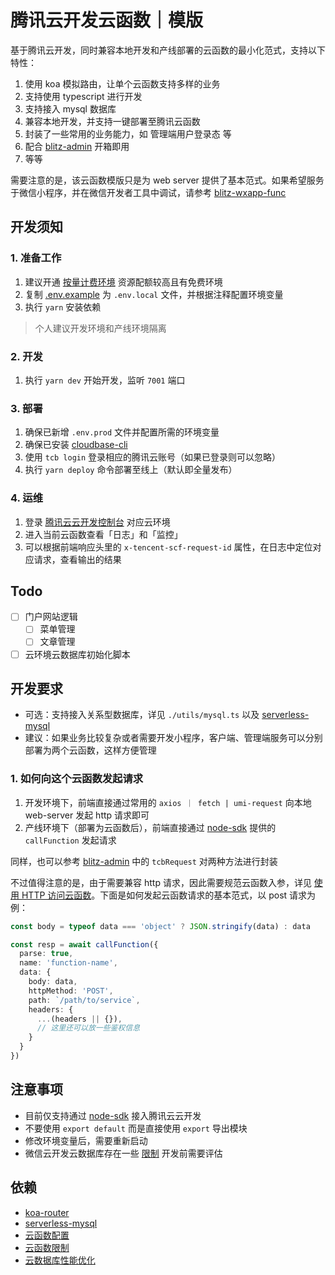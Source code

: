 # 腾讯云开发云函数｜模版

基于腾讯云开发，同时兼容本地开发和产线部署的云函数的最小化范式，支持以下特性：

1. 使用 koa 模拟路由，让单个云函数支持多样的业务
2. 支持使用 typescript 进行开发
3. 支持接入 mysql 数据库
4. 兼容本地开发，并支持一键部署至腾讯云函数
5. 封装了一些常用的业务能力，如 管理端用户登录态 等
6. 配合 [blitz-admin](https://github.com/jay4q/blitz-admin) 开箱即用
7. 等等

需要注意的是，该云函数模版只是为 web server 提供了基本范式。如果希望服务于微信小程序，并在微信开发者工具中调试，请参考 [blitz-wxapp-func](https://github.com/jay4q/blitz-wxapp-func)

## 开发须知

### 1. 准备工作

1. 建议开通 [按量计费环境](https://cloud.tencent.com/document/product/876/39095) 资源配额较高且有免费环境
2. 复制 [.env.example](./.env.example) 为 `.env.local` 文件，并根据注释配置环境变量
3. 执行 `yarn` 安装依赖

> 个人建议开发环境和产线环境隔离

### 2. 开发

1. 执行 `yarn dev` 开始开发，监听 `7001` 端口

### 3. 部署

1. 确保已新增 `.env.prod` 文件并配置所需的环境变量
2. 确保已安装 [cloudbase-cli](https://docs.cloudbase.net/cli-v1/install.html)
3. 使用 `tcb login` 登录相应的腾讯云账号（如果已登录则可以忽略）
4. 执行 `yarn deploy` 命令部署至线上（默认即全量发布）

### 4. 运维

1. 登录 [腾讯云云开发控制台](https://console.cloud.tencent.com/) 对应云环境
2. 进入当前云函数查看「日志」和「监控」
3. 可以根据前端响应头里的 `x-tencent-scf-request-id` 属性，在日志中定位对应请求，查看输出的结果

## Todo

+ [ ] 门户网站逻辑
  + [ ] 菜单管理
  + [ ] 文章管理
+ [ ] 云环境云数据库初始化脚本

## 开发要求

+ 可选：支持接入关系型数据库，详见 `./utils/mysql.ts` 以及 [serverless-mysql](https://github.com/jeremydaly/serverless-mysql)
+ 建议：如果业务比较复杂或者需要开发小程序，客户端、管理端服务可以分别部署为两个云函数，这样方便管理

### 1. 如何向这个云函数发起请求

1. 开发环境下，前端直接通过常用的 `axios ｜ fetch | umi-request` 向本地 web-server 发起 http 请求即可
2. 产线环境下（部署为云函数后），前端直接通过 [node-sdk](https://docs.cloudbase.net/api-reference/server/node-sdk/database/database.html) 提供的 `callFunction` 发起请求

同样，也可以参考 [blitz-admin](https://github.com/jay4q/blitz-admin) 中的 `tcbRequest` 对两种方法进行封装

不过值得注意的是，由于需要兼容 http 请求，因此需要规范云函数入参，详见 [使用 HTTP 访问云函数](https://docs.cloudbase.net/service/access-cloud-function.html)。下面是如何发起云函数请求的基本范式，以 post 请求为例：

``` ts
const body = typeof data === 'object' ? JSON.stringify(data) : data

const resp = await callFunction({
  parse: true,
  name: 'function-name',
  data: {
    body: data,
    httpMethod: 'POST',
    path: `/path/to/service`,
    headers: {
      ...(headers || {}),
      // 这里还可以放一些鉴权信息
    }
  }
})
```

## 注意事项

+ 目前仅支持通过 [node-sdk](https://docs.cloudbase.net/api-reference/server/node-sdk/database/database.html) 接入腾讯云云开发
+ 不要使用 `export default` 而是直接使用 `export` 导出模块
+ 修改环境变量后，需要重新启动
+ 微信云开发云数据库存在一些 [限制](https://developers.weixin.qq.com/miniprogram/dev/wxcloud/reference/quota.html) 开发前需要评估

## 依赖

+ [koa-router](https://github.com/koajs/router/blob/master/API.md)
+ [serverless-mysql](https://github.com/jeremydaly/serverless-mysql)
+ [云函数配置](https://docs.cloudbase.net/cli-v1/functions/configs.html)
+ [云函数限制](https://cloud.tencent.com/document/product/876/47177#.E4.BA.91.E5.87.BD.E6.95.B0)
+ [云数据库性能优化](https://developers.weixin.qq.com/community/business/doc/00068218a682088d17ca593c45b40d)
